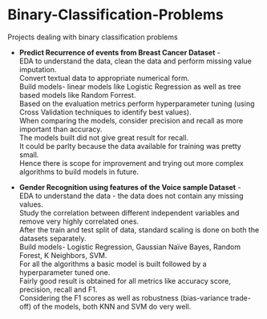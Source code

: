 # Binary-Classification-Problems
Projects dealing with binary classification problems

- **Predict Recurrence of events from Breast Cancer Dataset** - </br>
EDA to understand the data, clean the data and perform missing value imputation. </br>
Convert textual data to appropriate numerical form. </br>
Build models- linear models like Logistic Regression as well as tree based models like Random Forrest. </br>
Based on the evaluation metrics perform hyperparameter tuning (using Cross Validation techniques to identify best values). </br>
When comparing the models, consider precision and recall as more important than accuracy. </br>
The models built did not give great result for recall. </br>
It could be parlty because the data available for training was pretty small. </br>
Hence there is scope for improvement and trying out more complex algorithms to build models in future. <br>

- **Gender Recognition using features of the Voice sample Dataset** - </br>
EDA to understand the data - the data does not contain any missing values. </br>
Study the correlation between different independent variables and remove very highly correlated ones. </br>
After the train and test split of data, standard scaling is done on both the datasets separately. </br>
Build models- Logistic Regression, Gaussian Naïve Bayes, Random Forest, K Neighbors, SVM. </br>
For all the algorithms a basic model is built followed by a hyperparameter tuned one. </br>
Fairly good result is obtained for all metrics like accuracy score, precision, recall and F1. </br>
Considering the F1 scores as well as robustness (bias-variance trade-off) of the models, both KNN and SVM do very well. </br>
